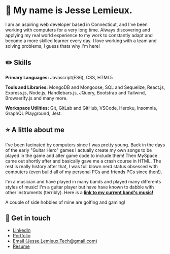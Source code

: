# :wave: My name is Jesse Lemieux. 

  I am an aspiring web developer based in Connecticut, and I've been working with computers for a very long time. Always discovering and applying my real world experience to my work to constantly adapt and become a more skilled learner every day. I love working with a team and solving problems, I guess thats why I'm here!
  
## :pencil2: Skills 
  
  **Primary Languages:** Javascript(ES6), CSS, HTML5
  
  **Tools and Libraries:** MongoDB and Mongoose, SQL and Sequelize, React.js, Express.js, Node.js, Handlebars.js, JQuery, Bootstrap and Tailwind, Browserify.js and many more.
  
  **Workspace Utilities:** Git, GitLab and GitHub, VSCode, Heroku, Insomnia, GraphQL Playground, Jest.
  
## :star: A little about me 

  I've been facinated by computers since I was pretty young. Back in the days of the early "Guitar Hero" games I actually create my own songs to be played in the game and alter game code to include them! Then MySpace came out shortly after and basically gave me a crash course in HTML. The rest is really history after that, I was full blown nerd status obsessed with computers (even build all of my personal PCs and friends PCs since then!).
  
  I'm a musician and have played in many bands and played many differents styles of music! I'm a guitar player but have have known to dabble with other instruments (terribly). Here is a **[link to my current band's music!](https://www.youtube.com/watch?v=13wMJAvUZb0)**
  
  A couple of side hobbies of mine are golfing and gaming!
  
  ## :speech_balloon: Get in touch
  
   - [LinkedIn](https://www.linkedin.com/in/jesse-lemieux-064725244/)
   - [Portfolio](https://secure-cliffs-02772.herokuapp.com/)
   - [Email (Jesse.Lemieux.Tech@gmail.com)](mailto:Jesse.Lemieux.Tech@gmail.com)
   - [Resume](https://www.dropbox.com/s/3xrquu6img6s1di/Jesse_Lemieux_Resume.PDF?dl=0)


  

